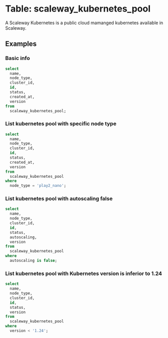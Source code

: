 # Table: scaleway_kubernetes_pool

A Scaleway Kubernetes is a public cloud mamanged kubernetes available in Scaleway.

## Examples

### Basic info

```sql
select
  name,
  node_type,
  cluster_id,
  id,
  status,
  created_at,
  version
from
  scaleway_kubernetes_pool;
```

### List kubernetes pool with specific node type

```sql
select
  name,
  node_type,
  cluster_id,
  id,
  status,
  created_at,
  version
from
  scaleway_kubernetes_pool
where
  node_type = 'play2_nano';
```

### List kubernetes pool with autoscaling false

```sql
select
  name,
  node_type,
  cluster_id,
  id,
  status,
  autoscaling,
  version
from
  scaleway_kubernetes_pool
where
  autoscaling is false;
```

### List kubernetes pool with Kubernetes version is inferior to 1.24

```sql
select
  name,
  node_type,
  cluster_id,
  id,
  status,
  version
from
  scaleway_kubernetes_pool
where
  version < '1.24';
```
